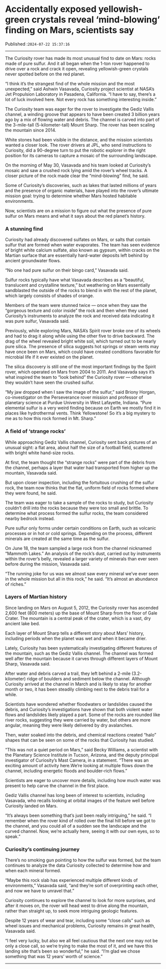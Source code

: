 # Accidentally exposed yellowish-green crystals reveal ‘mind-blowing’ finding on Mars, scientists say

Published :`2024-07-22 15:37:16`

---

The Curiosity rover has made its most unusual find to date on Mars: rocks made of pure sulfur. And it all began when the 1-ton rover happened to drive over a rock and crack it open, revealing yellowish-green crystals never spotted before on the red planet.

“I think it’s the strangest find of the whole mission and the most unexpected,” said Ashwin Vasavada, Curiosity project scientist at NASA’s Jet Propulsion Laboratory in Pasadena, California. “I have to say, there’s a lot of luck involved here. Not every rock has something interesting inside.”

The Curiosity team was eager for the rover to investigate the Gediz Vallis channel, a winding groove that appears to have been created 3 billion years ago by a mix of flowing water and debris. The channel is carved into part of the 3-mile-tall (5-kilometer-tall) Mount Sharp. The rover has been scaling the mountain since 2014.

White stones had been visible in the distance, and the mission scientists wanted a closer look. The rover drivers at JPL, who send instructions to Curiosity, did a 90-degree turn to put the robotic explorer in the right position for its cameras to capture a mosaic of the surrounding landscape.

On the morning of May 30, Vasavada and his team looked at Curiosity’s mosaic and saw a crushed rock lying amid the rover’s wheel tracks. A closer picture of the rock made clear the “mind-blowing” find, he said.

Some of Curiosity’s discoveries, such as lakes that lasted millions of years and the presence of organic materials, have played into the rover’s ultimate mission goal: trying to determine whether Mars hosted habitable environments.

Now, scientists are on a mission to figure out what the presence of pure sulfur on Mars means and what it says about the red planet’s history.

### A stunning find

Curiosity had already discovered sulfates on Mars, or salts that contain sulfur that are formed when water evaporates. The team has seen evidence of bright white calcium sulfate, also known as gypsum, within cracks on the Martian surface that are essentially hard-water deposits left behind by ancient groundwater flows.

“No one had pure sulfur on their bingo card,” Vasavada said.

Sulfur rocks typically have what Vasavada describes as a “beautiful, translucent and crystalline texture,” but weathering on Mars essentially sandblasted the outside of the rocks to blend in with the rest of the planet, which largely consists of shades of orange.

Members of the team were stunned twice — once when they saw the “gorgeous texture and color inside” the rock and then when they used Curiosity’s instruments to analyze the rock and received data indicating it was pure sulfur, Vasavada said.

Previously, while exploring Mars, NASA’s Spirit rover broke one of its wheels and had to drag it along while using the other five to drive backward. The drag of the wheel revealed bright white soil, which turned out to be nearly pure silica. The presence of silica suggests hot springs or steam vents may have once been on Mars, which could have created conditions favorable for microbial life if it ever existed on the planet.

The silica discovery is still one of the most important findings by the Spirit rover, which operated on Mars from 2004 to 2011. And Vasavada says it’s what inspired the team to “look behind” the Curiosity rover — otherwise they wouldn’t have seen the crushed sulfur.

“My jaw dropped when I saw the image of the sulfur,” said Briony Horgan, co-investigator on the Perseverance rover mission and professor of planetary science at Purdue University in West Lafayette, Indiana. “Pure elemental sulfur is a very weird finding because on Earth we mostly find it in places like hydrothermal vents. Think Yellowstone! So it’s a big mystery to me as to how this rock formed in Mt. Sharp.”

### A field of ‘strange rocks’

While approaching Gediz Vallis channel, Curiosity sent back pictures of an unusual sight: a flat area, about half the size of a football field, scattered with bright white hand-size rocks.

At first, the team thought the “strange rocks” were part of the debris from the channel, perhaps a layer that water had transported from higher up the mountain, Vasavada said.

But upon closer inspection, including the fortuitous crushing of the sulfur rock, the team now thinks that the flat, uniform field of rocks formed where they were found, he said.

The team was eager to take a sample of the rocks to study, but Curiosity couldn’t drill into the rocks because they were too small and brittle. To determine what process formed the sulfur rocks, the team considered nearby bedrock instead.

Pure sulfur only forms under certain conditions on Earth, such as volcanic processes or in hot or cold springs. Depending on the process, different minerals are created at the same time as the sulfur.

On June 18, the team sampled a large rock from the channel nicknamed “Mammoth Lakes.” An analysis of the rock’s dust, carried out by instruments within the rover’s belly, revealed a larger variety of minerals than ever seen before during the mission, Vasavada said.

“The running joke for us was we almost saw every mineral we’ve ever seen in the whole mission but all in this rock,” he said. “It’s almost an abundance of riches.”

### Layers of Martian history

Since landing on Mars on August 5, 2012, the Curiosity rover has ascended 2,600 feet (800 meters) up the base of Mount Sharp from the floor of Gale Crater. The mountain is a central peak of the crater, which is a vast, dry ancient lake bed.

Each layer of Mount Sharp tells a different story about Mars’ history, including periods when the planet was wet and when it became drier.

Lately, Curiosity has been systematically investigating different features of the mountain, such as the Gediz Vallis channel. The channel was formed well after the mountain because it carves through different layers of Mount Sharp, Vasavada said.

After water and debris carved a trail, they left behind a 2-mile (3.2-kilometer) ridge of boulders and sediment below the channel. Although Curiosity arrived at the channel in March and is likely to stay for another month or two, it has been steadily climbing next to the debris trail for a while.

Scientists have wondered whether floodwaters or landslides caused the debris, and Curiosity’s investigations have shown that both violent water flows and landslides likely played a part. Some of the rocks are rounded like river rocks, suggesting they were carried by water, but others are more angular, meaning they were likely delivered by dry avalanches.

Then, water soaked into the debris, and chemical reactions created “halo” shapes that can be seen on some of the rocks that Curiosity has studied.

“This was not a quiet period on Mars,” said Becky Williams, a scientist with the Planetary Science Institute in Tucson, Arizona, and the deputy principal investigator of Curiosity’s Mast Camera, in a statement. “There was an exciting amount of activity here.We’re looking at multiple flows down the channel, including energetic floods and boulder-rich flows.”

Scientists are eager to uncover more details, including how much water was present to help carve the channel in the first place.

Gediz Vallis channel has long been of interest to scientists, including Vasavada, who recalls looking at orbital images of the feature well before Curiosity landed on Mars.

“It’s always been something that’s just been really intriguing,” he said. “I remember when the rover kind of rolled over the final hill before we got to the channel, and you could all of a sudden see the landscape and the curved channel. Now, we’re actually here, seeing it with our own eyes, so to speak.”

### Curiosity’s continuing journey

There’s no smoking gun pointing to how the sulfur was formed, but the team continues to analyze the data Curiosity collected to determine how and when each mineral formed.

“Maybe this rock slab has experienced multiple different kinds of environments,” Vasavada said, “and they’re sort of overprinting each other, and now we have to unravel that.”

Curiosity continues to explore the channel to look for more surprises, and after it moves on, the rover will head west to drive along the mountain, rather than straight up, to seek more intriguing geologic features.

Despite 12 years of wear and tear, including some “close calls” such as wheel issues and mechanical problems, Curiosity remains in great health, Vasavada said.

“I feel very lucky, but also we all feel cautious that the next one may not be only a close call, so we’re trying to make the most of it, and we have this landing site that’s been so wonderful,” he said. “I’m glad we chose something that was 12 years’ worth of science.”

---

